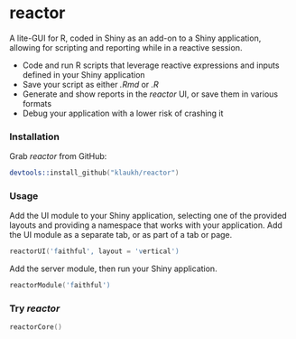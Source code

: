 # reactor
A lite-GUI for R, coded in Shiny as an add-on to a Shiny application, allowing for
scripting and reporting while in a reactive session.

- Code and run R scripts that leverage reactive expressions and inputs defined
in your Shiny application
- Save your script as either *.Rmd* or *.R* 
- Generate and show reports in the *reactor* UI, or save them in various formats
- Debug your application with a lower risk of crashing it

### Installation

Grab *reactor* from GitHub:

```S
devtools::install_github("klaukh/reactor")
```

### Usage

Add the UI module to your Shiny application, selecting one of the provided layouts
and providing a namespace that works with your application.  Add the UI module
as a separate tab, or as part of a tab or page.

```S
reactorUI('faithful', layout = 'vertical') 
```

Add the server module, then run your Shiny application. 
```S
reactorModule('faithful')
```
  

### Try *reactor*
```S
reactorCore()
```

